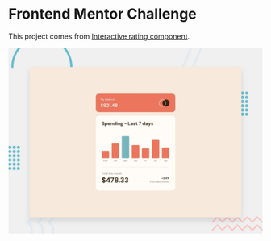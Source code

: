 # Frontend Mentor Challenge

This project comes from [Interactive rating component](https://www.frontendmentor.io/challenges/expenses-chart-component-e7yJBUdjwt).

![preview](/starter_files/design/desktop-preview.jpg "Interactive rating component")